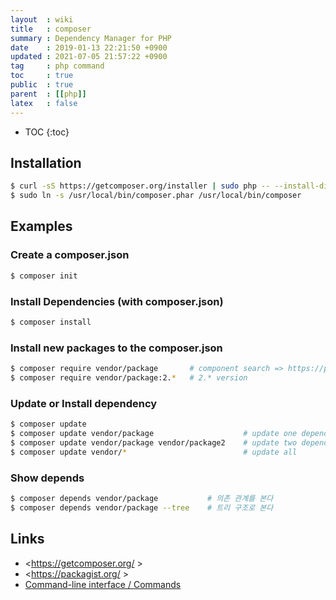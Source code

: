 ```yaml
---
layout  : wiki
title   : composer
summary : Dependency Manager for PHP
date    : 2019-01-13 22:21:50 +0900
updated : 2021-07-05 21:57:22 +0900
tag     : php command
toc     : true
public  : true
parent  : [[php]]
latex   : false
---
```

* TOC
{:toc}

## Installation
```sh
$ curl -sS https://getcomposer.org/installer | sudo php -- --install-dir=/usr/local/bin/
$ sudo ln -s /usr/local/bin/composer.phar /usr/local/bin/composer
```

## Examples
### Create a composer.json
```sh
$ composer init
```

### Install Dependencies (with composer.json)
```sh
$ composer install
```

### Install new packages to the composer.json
```sh
$ composer require vendor/package       # component search => https://packagist.org/
$ composer require vendor/package:2.*   # 2.* version
```

### Update or Install dependency
```sh
$ composer update
$ composer update vendor/package                    # update one dependency
$ composer update vendor/package vendor/package2    # update two dependencies
$ composer update vendor/*                          # update all
```

### Show depends
```sh
$ composer depends vendor/package           # 의존 관계를 본다
$ composer depends vendor/package --tree    # 트리 구조로 본다
```

## Links
* <https://getcomposer.org/ >
* <https://packagist.org/ >
* [Command-line interface / Commands](https://getcomposer.org/doc/03-cli.md )

